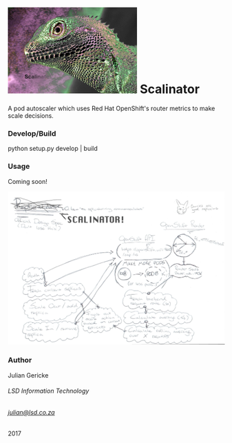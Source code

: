 # ![scalinator](docs/logo.png?raw=true "scalinator") Scalinator

A pod autoscaler which uses Red Hat OpenShift's router metrics to make scale decisions.

### Develop/Build

python setup.py develop | build

### Usage

Coming soon!

![](docs/arch.png)

### Author
Julian Gericke
###### LSD Information Technology
###### julian@lsd.co.za 
2017
 
